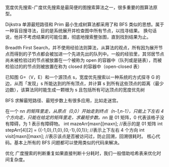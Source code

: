 宽度优先搜索-广度优先搜索是最简便的图搜索算法之一，很多重要的图算法原型。

Dijkstra 单源最短路径和 Prim 最小生成树算法都采用了和 BFS 类似的思想。属于一种盲目搜寻法，目的是系统展开并检查图中所有节点，以找寻结果。
换句话说，他并不考虑结果的可能位置，彻底地搜索整张图，直到找到结果为止。

Breadth First Search，并不使用经验法则算法，从算法的观点，所有因为展开节点而得到的子节点都会被加进一个先进先出的队列中。一般的经验里，其邻居节点尚未被检验过的节点被放置在一个被称为 open 的容器中（队列或是链表），而被检验过的的节点则被放置在称为 closed 的容器中（open-closed 表）

已知图 G=（V，E）和一个源顶点 s，宽度优先搜索以一种系统的方式探寻 G 的边，从而「发现」s 所能达到的所有顶点，并计算 s 到所有这些顶点的距离（最少
边数），该算法同时能生成一颗根为 s 且包括所有可达顶点的宽度优先树

BFS 求解最短路径、最短步数上有很多应用，比如走迷宫。

在一个 n*n 的矩阵里走，从原点（0,0）开始走到终点（n-1,n-1），只能上下左右 4 个方向走，只能在给定的矩阵里走，求最短步数。n*n 是 01 矩阵，0 代表该格子没有障碍，为 1 表示有障碍物。
int mazeArr[maxn][maxn]; //表示的是 01 矩阵
int stepArr[4][2] = {{-1,0},{1,0},{0,-1},{0,1}}; //表示上下左右 4 个方向
int visit[maxn][maxn]; //表示该点是否被访问过，防止回溯，回溯很耗时。
核心代码。基本上所有的 BFS 问题都可以使用类似的代码来解决。

优化
广度搜索的判断重复如果直接判断十分耗时，我们一般借助哈希表来优化时间复杂度。
